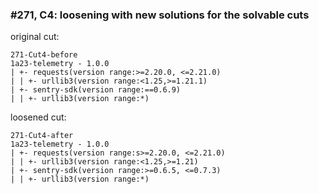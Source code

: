 ### #271, C4: loosening with new solutions for the solvable cuts
original cut:

```
271-Cut4-before
1a23-telemetry - 1.0.0 
| +- requests(version range:>=2.20.0, <=2.21.0)
| | +- urllib3(version range:<1.25,>=1.21.1)
| +- sentry-sdk(version range:==0.6.9)
| | +- urllib3(version range:*)
```




loosened cut:
```
271-Cut4-after
1a23-telemetry - 1.0.0 
| +- requests(version range:s>=2.20.0, <=2.21.0)
| | +- urllib3(version range:<1.25,>=1.21)
| +- sentry-sdk(version range:>=0.6.5, <=0.7.3)
| | +- urllib3(version range:*)
```




